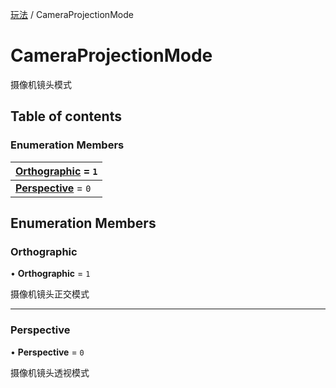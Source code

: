 [玩法](../groups/玩法.玩法.md) / CameraProjectionMode

# CameraProjectionMode <Badge type="tip" text="Enumeration" /> <Score text="CameraProjectionMode" />

摄像机镜头模式

## Table of contents

### Enumeration Members <Score text="Enumeration" /> 
| **[Orthographic](mw.CameraProjectionMode.md#orthographic)** = ``1``  |
| :----- |
| **[Perspective](mw.CameraProjectionMode.md#perspective)** = ``0`` |

## Enumeration Members

### Orthographic <Score text="Orthographic" /> 

• **Orthographic** = ``1``

摄像机镜头正交模式

___

### Perspective <Score text="Perspective" /> 

• **Perspective** = ``0``

摄像机镜头透视模式
